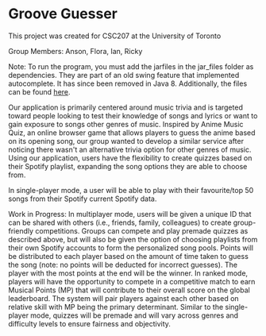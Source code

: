 Groove Guesser
==============================================

This project was created for CSC207 at the University of Toronto

Group Members: Anson, Flora, Ian, Ricky

Note: To run the program, you must add the jarfiles in the jar_files folder as dependencies. They are part of an old swing feature that implemented autocomplete. It has since been removed in Java 8. Additionally, the files can be found [here](https://jar-download.com/artifacts/org.swinglabs.swingx/swingx-autocomplete/1.6.5-1/source-code/org/jdesktop/swingx/autocomplete/AutoCompleteDecorator.java).

Our application is primarily centered around music trivia and is targeted toward 
people looking to test their knowledge of songs and lyrics or want to gain exposure 
to songs other genres of music. Inspired by Anime Music Quiz, an online browser 
game that allows players to guess the anime based on its opening song, our group 
wanted to develop a similar service after noticing there wasn't an alternative 
trivia option for other genres of music. Using our application, users have the 
flexibility to create quizzes based on their Spotify playlist, expanding the song 
options they are able to choose from.

In single-player mode, a user will be able to play with their favourite/top 50 songs 
from their Spotify current Spotify data.

Work in Progress:
In multiplayer mode, users will be given a unique ID that can be shared with others 
(i.e., friends, family, colleagues) to create group-friendly competitions. Groups 
can compete and play premade quizzes as described above, but will also be given the 
option of choosing playlists from their own Spotify accounts to form the personalized 
song pools. Points will be distributed to each player based on the amount of time 
taken to guess the song (note: no points will be deducted for incorrect guesses). 
The player with the most points at the end will be the winner.
In ranked mode, players will have the opportunity to compete in a competitive match to
earn Musical Points (MP) that will contribute to their overall score on the global 
leaderboard. The system will pair players against each other based on relative skill 
with MP being the primary determinant. Similar to the single-player mode, quizzes will 
be premade and will vary across genres and difficulty levels to ensure fairness and 
objectivity. 


